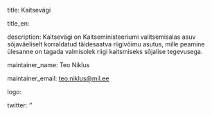 title: Kaitsevägi

title_en:

description: Kaitsevägi on Kaitseministeeriumi valitsemisalas asuv sõjaväeliselt korraldatud täidesaatva riigivõimu asutus, mille peamine ülesanne on tagada valmisolek riigi kaitsmiseks sõjalise tegevusega. 

maintainer_name: Teo Niklus

maintainer_email: teo.niklus@mil.ee

logo:

twitter: ‘’
